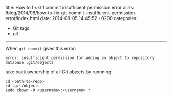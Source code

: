 title: How to fix Git commit insufficient permission error
alias: /blog/2014/08/how-to-fix-git-commit-insufficient-permission-error/index.html
date: 2014-08-05 14:45:52 +0200
categories:
- Git
tags:
- git
---

When `git commit` gives this error:

    error: insufficient permission for adding an object to repository database .git/objects

take back ownership of all Git objects by runnning:

    cd <path-to-repo>
    cd .git/objects
    sudo chown -R <username>:<username> *
